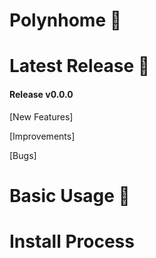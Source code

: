 # Polynhome :satellite:

# Latest Release :1234:

#### Release v0.0.0

[New Features]

[Improvements]

[Bugs]

# Basic Usage :notebook:

# Install Process
